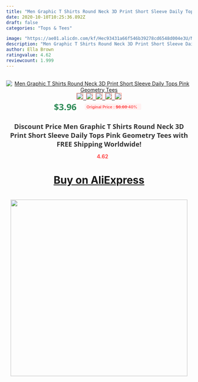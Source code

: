```yaml
---
title: "Men Graphic T Shirts Round Neck 3D Print Short Sleeve Daily Tops Pink Geometry Tees"
date: 2020-10-10T10:25:36.892Z
draft: false
categories: "Tops & Tees"

image: "https://ae01.alicdn.com/kf/Hec93431a66f546b39278cd6548d004e3U/Men-Graphic-T-Shirts-Round-Neck-3D-Print-Short-Sleeve-Daily-Tops-Pink-Geometry-Tees.jpg"
description: "Men Graphic T Shirts Round Neck 3D Print Short Sleeve Daily Tops Pink Geometry Tees"
author: Ella Brown
ratingvalue: 4.62
reviewcount: 1.999
---
```

<br>
<div style="text-align: center;">
<a href="https://s.click.aliexpress.com/e/_9v3VHj" target="_blank" rel="nofollow noopener noreferrer"><img alt="Men Graphic T Shirts Round Neck 3D Print Short Sleeve Daily Tops Pink Geometry Tees" class="magnifier-image" src="https://ae01.alicdn.com/kf/Hec93431a66f546b39278cd6548d004e3U/Men-Graphic-T-Shirts-Round-Neck-3D-Print-Short-Sleeve-Daily-Tops-Pink-Geometry-Tees.jpg_640x640.jpg">
<br>
<img style="border:1px solid salmon" src="https://ae01.alicdn.com/kf/Hec93431a66f546b39278cd6548d004e3U/Men-Graphic-T-Shirts-Round-Neck-3D-Print-Short-Sleeve-Daily-Tops-Pink-Geometry-Tees.jpg_120x120.jpg">&nbsp;&nbsp;<img style="border:1px solid salmon" src="https://ae01.alicdn.com/kf/Hb1486c7f1704415096f94ea3d858c5938/Men-Graphic-T-Shirts-Round-Neck-3D-Print-Short-Sleeve-Daily-Tops-Pink-Geometry-Tees.jpg_120x120.jpg">&nbsp;&nbsp;<img style="border:1px solid salmon" src="_120x120.jpg">&nbsp;&nbsp;<img style="border:1px solid salmon" src="_120x120.jpg">&nbsp;&nbsp;<img style="border:1px solid salmon" src="_120x120.jpg"></a></div><br0>
<div style="text-align: center;"><span style="background-color: white; border: 0px; box-sizing: border-box; color: seagreen; display: inline-block; font-family: &quot;open sans&quot; , &quot;arial&quot; , &quot;helvetica&quot; , sans-serif , &quot;heiti&quot;; font-size: 24px; font-stretch: inherit; font-weight: 700; line-height: inherit; margin: 0px 10px 0px 0px; padding: 0px; vertical-align: middle;">$3.96 </span>
<span style="background: rgb(255 , 241 , 241); border-radius: 3px; border: 0px; box-sizing: border-box; color: #ff4747; display: inline-block; font-family: inherit; font-size: 12px; font-stretch: inherit; font-style: inherit; font-variant: inherit; font-weight: 600; line-height: inherit; margin: 0px; padding: 2px 5px; transform: scale(0.9); vertical-align: middle;">Original Price : <b style="text-decoration: line-through;">$6.60 </b> 40%&nbsp;&nbsp;</span></div>
<h1 style="color: #333333; display: inline-block; font-family: &quot;open sans&quot; , &quot;arial&quot; , &quot;helvetica&quot; , sans-serif , &quot;heiti&quot;; font-size: 18px; font-stretch: inherit; font-weight: 700; text-align: center;">Discount Price Men Graphic T Shirts Round Neck 3D Print Short Sleeve Daily Tops Pink Geometry Tees with FREE Shipping Worldwide!</h1>
<div style="color: #ff4747; text-align: center;">
<img src="https://4.bp.blogspot.com/-M0ZcTcb-5uY/XleCXlxnR4I/AAAAAAAAAEc/OrjgMkXV1oMQFaCRZj5HQwOCBcu3w1FegCPcBGAYYCw/s1600/star.png" style="height: 15px;">&nbsp;<b>4.62</b></div>
<div class="button_cont" align="center"><a class="buynow_a" href="https://s.click.aliexpress.com/e/_9v3VHj" target="_blank" rel="nofollow noopener noreferrer"><H1>Buy on AliExpress</H1></a></div><br>
<div class="separator" style="clear: both; text-align: center;">
<img src="https://lh3.googleusercontent.com/-pTy5HemUv9M/XlePHvY0dAI/AAAAAAAAAE4/0nX5iRUoIWY8eMW9Dpxeirr157OZliDIgCLcBGAsYHQ/s1600/badge.gif" width="480">
</div>
